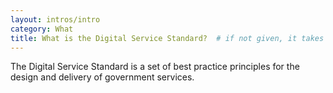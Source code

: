 ```yaml
---
layout: intros/intro
category: What
title: What is the Digital Service Standard?  # if not given, it takes the title from the current page
---
```


The Digital Service Standard is a set of best practice principles for the design and delivery of government services.
